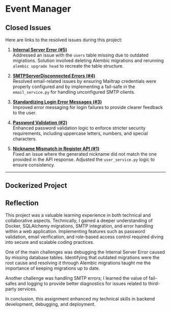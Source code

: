 # Event Manager

## Closed Issues

Here are links to the resolved issues during this project:

1. **[Internal Server Error (#5)](https://github.com/vvh24/event_manager/issues/5)**  
   Addressed an issue with the `users` table missing due to outdated migrations. Solution involved deleting Alembic migrations and rerunning `alembic upgrade head` to recreate the table structure.

2. **[SMTPServerDisconnected Errors (#4)](https://github.com/vvh24/event_manager/issues/4)**  
   Resolved email-related issues by ensuring Mailtrap credentials were properly configured and by implementing a fail-safe in the `email_service.py` for handling unconfigured SMTP clients.

3. **[Standardizing Login Error Messages (#3)](https://github.com/vvh24/event_manager/issues/3)**  
   Improved error messaging for login failures to provide clearer feedback to the user.

4. **[Password Validation (#2)](https://github.com/vvh24/event_manager/issues/2)**  
   Enhanced password validation logic to enforce stricter security requirements, including uppercase letters, numbers, and special characters.

5. **[Nickname Mismatch in Register API (#1)](https://github.com/vvh24/event_manager/issues/1)**  
   Fixed an issue where the generated nickname did not match the one provided in the API response. Adjusted the `user_service.py` logic to ensure consistency.

---

## Dockerized Project

## Reflection 

This project was a valuable learning experience in both technical and collaborative aspects. Technically, I gained a deeper understanding of Docker, SQLAlchemy migrations, SMTP integration, and error handling within a web application. Implementing features such as password validation, email verification, and role-based access control required diving into secure and scalable coding practices.

One of the main challenges was debugging the Internal Server Error caused by missing database tables. Identifying that outdated migrations were the root cause and resolving it through Alembic migrations taught me the importance of keeping migrations up to date. 

Another challenge was handling SMTP errors; I learned the value of fail-safes and logging to provide better diagnostics for issues related to third-party services.

In conclusion, this assignment enhanced my technical skills in backend development, debugging, and deployment. 


